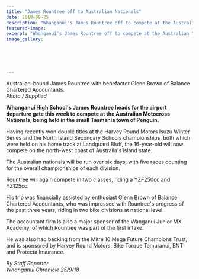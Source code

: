```yaml
---
title: "James Rountree off to Australian Nationals"
date: 2018-09-25
description: "Whanganui's James Rountree off to compete at the Australian Motocross Nationals in Tasmania..."
featured-image: 
excerpt: "Whanganui's James Rountree off to compete at the Australian Motocross Nationals in Tasmania..."
image_gallery:
    
    
    
    
    
---
```


<p><span>Australian-bound James Rountree with benefactor Glenn Brown of Balance Chartered Accountants.</span><br /><em>Photo / Supplied</em></p>
<p class="element element-paragraph"><strong>Whanganui High School's James Rountree heads for the airport departure gate this week to compete at the Australian Motocross Nationals, being held in the small Tasmania town of Penguin.</strong></p>
<p class="element element-paragraph">Having recently won double titles at the Harvey Round Motors Isuzu Winter Series and the North Island Secondary Schools championships, both which were held on his home track at Landguard Bluff, the 16-year-old will now compete on the north-west coast of Australia's island state.</p>
<p class="element element-paragraph">The Australian nationals will be run over six days, with five races counting for the overall championships of each division.</p>
<p class="element element-paragraph">Rountree will again compete in two classes, riding a YZF250cc and YZ125cc.</p>
<p class="element element-paragraph">His trip was financially assisted by enthusiast Glenn Brown of Balance Chartered Accountants, who was impressed with Rountree's progress of the past three years, riding in two bike divisions at national level.</p>
<p class="element element-paragraph">The accountant firm is also a major sponsor of the Wanganui Junior MX Academy, of which Rountree was part of the first intake.</p>
<p class="element element-paragraph">He was also had backing from the Mitre 10 Mega Future Champions Trust, and is sponsored by Harvey Round Motors, Bike Torque Tamuranui, BNT and Protecta Insurance.</p>
<p class="element element-paragraph"><em>By Staff Reporter</em><br /><em>Whanganui Chronicle 25/9/18</em></p>

